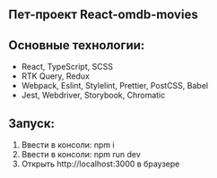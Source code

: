## Пет-проект React-omdb-movies

## Основные технологии:

- React, TypeScript, SCSS
- RTK Query, Redux
- Webpack, Eslint, Stylelint, Prettier, PostCSS, Babel
- Jest, Webdriver, Storybook, Chromatic

## Запуск:

1. Ввести в консоли: npm i
2. Ввести в консоли: npm run dev
3. Открыть http://localhost:3000 в браузере